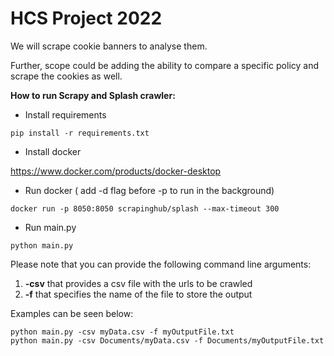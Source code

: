 # HCS Project 2022 
We will scrape cookie banners to analyse them.

Further, scope could be adding the ability to compare a specific policy and scrape the cookies as well.


**How to run Scrapy and Splash crawler:**
- Install requirements

```
pip install -r requirements.txt
```

- Install docker

https://www.docker.com/products/docker-desktop

- Run docker ( add -d flag before -p to run in the background)

```
docker run -p 8050:8050 scrapinghub/splash --max-timeout 300
```

- Run main.py

```
python main.py
```

Please note that you can provide the following command line arguments:
1. **-csv** that provides a csv file with the urls to be crawled
2. **-f** that specifies the name of the file to store the output

Examples can be seen below:

```
python main.py -csv myData.csv -f myOutputFile.txt
python main.py -csv Documents/myData.csv -f Documents/myOutputFile.txt
```


